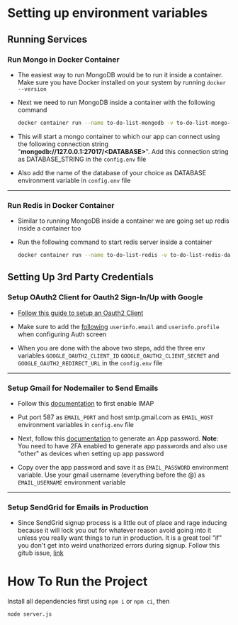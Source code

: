 # Setting up environment variables

## Running Services

### Run Mongo in Docker Container

- The easiest way to run MongoDB would be to run it inside a container. Make sure you have Docker installed on your system by running `docker --version`

- Next we need to run MongoDB inside a container with the following command

  ```bash
  docker container run --name to-do-list-mongodb -v to-do-list-mongo-data:/data/db -p 27017:27017 --restart always -d mongo
  ```

- This will start a mongo container to which our app can connect using the following connection string "__mongodb://127.0.0.1:27017/\<DATABASE>__". Add this connection string as DATABASE_STRING in the `config.env` file

- Also add the name of the database of your choice as DATABASE environment variable in `config.env` file

___

### Run Redis in Docker Container

- Similar to running MongoDB inside a container we are going set up redis inside a container too

- Run the following command to start redis server inside a container

  ```bash
  docker container run --name to-do-list-redis -v to-do-list-redis-data:/data -p 6379:6379 -d redis
  ```

## Setting Up 3rd Party Credentials

### Setup OAuth2 Client for Oauth2 Sign-In/Up with Google

- [Follow this guide to setup an Oauth2 Client](https://support.google.com/cloud/answer/6158849?hl=en)

- Make sure to add the [following](https://developers.google.com/identity/protocols/oauth2/scopes#oauth2) `userinfo.email` and `userinfo.profile` when configuring Auth screen

- When you are done with the above two steps, add the three env variables `GOOGLE_OAUTH2_CLIENT_ID` `GOOGLE_OAUTH2_CLIENT_SECRET` and `GOOGLE_OAUTH2_REDIRECT_URL` in the `config.env` file

___

### Setup Gmail for Nodemailer to Send Emails

- Follow this [documentation](https://support.google.com/mail/answer/7126229?visit_id=637858912781383814-3310371705&hl=en&rd=1#zippy=%2Cstep-change-smtp-other-settings-in-your-email-client%2Cstep-check-that-imap-is-turned-on%2Ci-cant-sign-in-to-my-email-client) to first enable IMAP

- Put port 587 as `EMAIL_PORT` and host smtp.gmail.com as `EMAIL_HOST` environment variables in `config.env` file

- Next, follow this [documentation](https://support.google.com/accounts/answer/185833#zippy=%2Cwhy-you-may-need-an-app-password%2Capp-passwords-revoked-after-password-change%2Cyou-still-cant-sign-in) to generate an App password. __Note__: You need to have 2FA enabled to generate app passwords and also use "other" as devices when setting up app password

- Copy over the app password and save it as `EMAIL_PASSWORD` environment variable. Use your gmail username (everything before the @) as `EMAIL_USERNAME` environment variable

___

### Setup SendGrid for Emails in Production

- Since SendGrid signup process is a little out of place and rage inducing because it will lock you out for whatever reason avoid going into it unless you really want things to run in production. It is a great tool "if" you don't get into weird unathorized errors during signup. Follow this gitub issue, [link](https://github.com/sendgrid/sendgrid-python/issues/806)

# How To Run the Project

Install all dependencies first using `npm i` or `npm ci`, then

```bash
node server.js
```